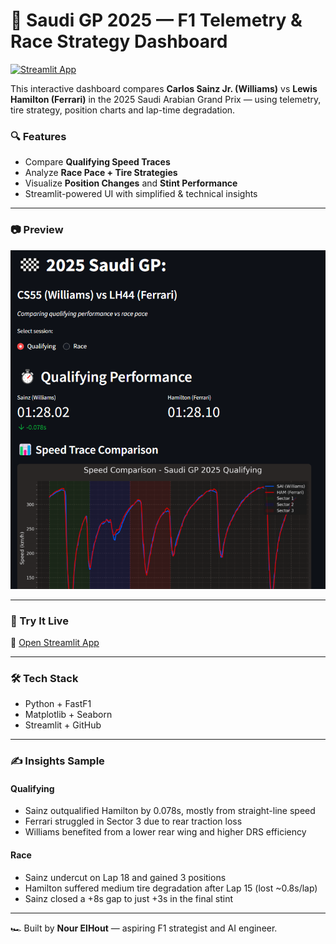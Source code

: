 # 🏁 Saudi GP 2025 — F1 Telemetry & Race Strategy Dashboard
[![Streamlit App](https://img.shields.io/badge/Live%20App-Click%20to%20Open-brightgreen?style=for-the-badge&logo=streamlit)](https://fastf1saudigp-da2vzh4yghe5hy66j6hrwa.streamlit.app/)

This interactive dashboard compares **Carlos Sainz Jr. (Williams)** vs **Lewis Hamilton (Ferrari)** in the 2025 Saudi Arabian Grand Prix — using telemetry, tire strategy, position charts and lap-time degradation.

### 🔍 Features
- Compare **Qualifying Speed Traces**
- Analyze **Race Pace + Tire Strategies**
- Visualize **Position Changes** and **Stint Performance**
- Streamlit-powered UI with simplified & technical insights

---

### 📷 Preview

<img src="assets/demo.png" width="700">

---

### 🚀 Try It Live  
🔗 [Open Streamlit App](https://yourusername-fastf1saudigp.streamlit.app)

---

### 🛠 Tech Stack
- Python + FastF1
- Matplotlib + Seaborn
- Streamlit + GitHub

---

### ✍️ Insights Sample

#### Qualifying
- Sainz outqualified Hamilton by 0.078s, mostly from straight-line speed
- Ferrari struggled in Sector 3 due to rear traction loss
- Williams benefited from a lower rear wing and higher DRS efficiency

#### Race
- Sainz undercut on Lap 18 and gained 3 positions
- Hamilton suffered medium tire degradation after Lap 15 (lost ~0.8s/lap)
- Sainz closed a +8s gap to just +3s in the final stint

---

🏎️ Built by **Nour ElHout** — aspiring F1 strategist and AI engineer.

